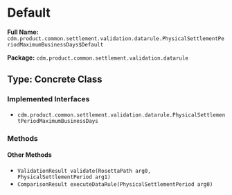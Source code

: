 # Default

**Full Name:** `cdm.product.common.settlement.validation.datarule.PhysicalSettlementPeriodMaximumBusinessDays$Default`

**Package:** `cdm.product.common.settlement.validation.datarule`

## Type: Concrete Class

### Implemented Interfaces

- `cdm.product.common.settlement.validation.datarule.PhysicalSettlementPeriodMaximumBusinessDays`

### Methods

#### Other Methods

- `ValidationResult validate(RosettaPath arg0, PhysicalSettlementPeriod arg1)`
- `ComparisonResult executeDataRule(PhysicalSettlementPeriod arg0)`

